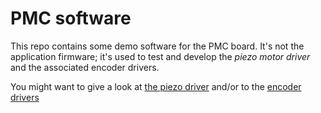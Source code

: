 PMC software
============

This repo contains some demo software for the PMC board. It's not the application firmware; it's used to test and develop the *piezo motor driver* and the associated encoder drivers.

You might want to give a look at [the piezo driver](./Drivers/piezo) and/or to the [encoder drivers](./Drivers/encoder)
